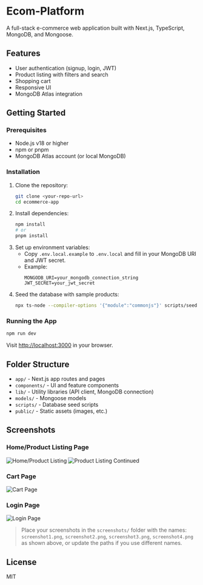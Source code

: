 # Ecom-Platform

A full-stack e-commerce web application built with Next.js, TypeScript, MongoDB, and Mongoose.

## Features

- User authentication (signup, login, JWT)
- Product listing with filters and search
- Shopping cart
- Responsive UI
- MongoDB Atlas integration

## Getting Started

### Prerequisites

- Node.js v18 or higher
- npm or pnpm
- MongoDB Atlas account (or local MongoDB)

### Installation

1. Clone the repository:
   ```bash
   git clone <your-repo-url>
   cd ecommerce-app
   ```
2. Install dependencies:
   ```bash
   npm install
   # or
   pnpm install
   ```
3. Set up environment variables:
   - Copy `.env.local.example` to `.env.local` and fill in your MongoDB URI and JWT secret.
   - Example:
     ```env
     MONGODB_URI=your_mongodb_connection_string
     JWT_SECRET=your_jwt_secret
     ```
4. Seed the database with sample products:
   ```bash
   npx ts-node --compiler-options '{"module":"commonjs"}' scripts/seed-database.ts
   ```

### Running the App

```bash
npm run dev
```

Visit [http://localhost:3000](http://localhost:3000) in your browser.

## Folder Structure

- `app/` - Next.js app routes and pages
- `components/` - UI and feature components
- `lib/` - Utility libraries (API client, MongoDB connection)
- `models/` - Mongoose models
- `scripts/` - Database seed scripts
- `public/` - Static assets (images, etc.)

## Screenshots

### Home/Product Listing Page

![Home/Product Listing](./screenshots/screenshot1.png)
![Product Listing Continued](./screenshots/screenshot2.png)

### Cart Page

![Cart Page](./screenshots/screenshot3.png)

### Login Page

![Login Page](./screenshots/screenshot4.png)

> Place your screenshots in the `screenshots/` folder with the names: `screenshot1.png`, `screenshot2.png`, `screenshot3.png`, `screenshot4.png` as shown above, or update the paths if you use different names.

## License

MIT
